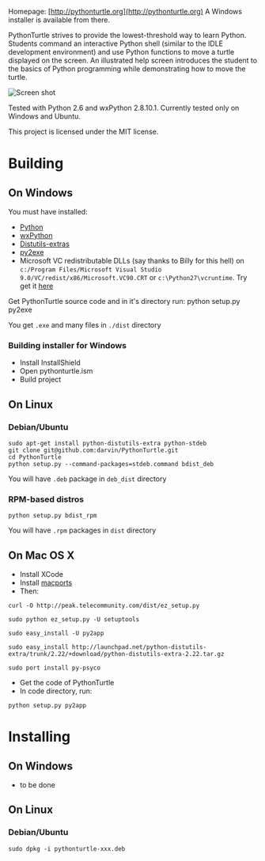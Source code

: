 Homepage: [http://pythonturtle.org](http://pythonturtle.org)
A Windows installer is available from there.

PythonTurtle strives to provide the lowest-threshold way to learn Python. Students command an interactive Python shell (similar to the IDLE development environment) and use Python functions to move a turtle displayed on the screen. An illustrated help screen introduces the student to the basics of Python programming while demonstrating how to move the turtle.

![Screen shot](http://pythonturtle.org/screenshot.gif)

Tested with Python 2.6 and wxPython 2.8.10.1. Currently tested only on Windows and Ubuntu.

This project is licensed under the MIT license.

# Building

## On Windows

You must have installed:

 - [Python](http://www.activestate.com/activepython)
 - [wxPython](http://www.wxpython.org/)
 - [Distutils-extras](https://launchpad.net/python-distutils-extra)
 - [py2exe](http://www.py2exe.org/)
 - Microsoft VC redistributable DLLs (say thanks to Billy for this hell) on `c:/Program Files/Microsoft Visual Studio 9.0/VC/redist/x86/Microsoft.VC90.CRT` or `c:\Python27\vcruntime`. Try get it [here](http://www.microsoft.com/downloads/details.aspx?familyid=32bc1bee-a3f9-4c13-9c99-220b62a191ee&displaylang=en)

Get PythonTurtle source code and in it's directory run:
    python setup.py py2exe

You get `.exe` and many files in `./dist` directory

### Building installer for Windows
 - Install InstallShield
 - Open pythonturtle.ism
 - Build project


## On Linux

### Debian/Ubuntu

    sudo apt-get install python-distutils-extra python-stdeb 
    git clone git@github.com:darvin/PythonTurtle.git
    cd PythonTurtle
    python setup.py --command-packages=stdeb.command bdist_deb

You will have `.deb` package in `deb_dist` directory

### RPM-based distros

    python setup.py bdist_rpm

You will have `.rpm` packages in `dist` directory

## On Mac OS X

 - Install XCode
 - Install [macports](http://www.macports.org/)
 - Then:

`curl -O http://peak.telecommunity.com/dist/ez_setup.py`

`sudo python ez_setup.py -U setuptools`

`sudo easy_install -U py2app`

`sudo easy_install http://launchpad.net/python-distutils-extra/trunk/2.22/+download/python-distutils-extra-2.22.tar.gz`

`sudo port install py-psyco`


 - Get the code of PythonTurtle
 - In code directory, run:

`python setup.py py2app`

# Installing

## On Windows

- to be done

## On Linux

### Debian/Ubuntu

    sudo dpkg -i pythonturtle-xxx.deb
